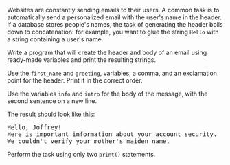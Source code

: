 
Websites are constantly sending emails to their users. A common task is to automatically send a personalized email with the user's name in the header. If a database stores people's names, the task of generating the header boils down to concatenation: for example, you want to glue the string `Hello` with a string containing a user's name.

Write a program that will create the header and body of an email using ready-made variables and print the resulting strings.

Use the `first_name` and `greeting`, variables, a comma, and an exclamation point for the header. Print it in the correct order.

Use the variables `info` and `intro` for the body of the message, with the second sentence on a new line.

The result should look like this:

<pre class='hexlet-basics-output'>
Hello, Joffrey!
Here is important information about your account security.
We couldn't verify your mother's maiden name.
</pre>

Perform the task using only two `print()` statements.
